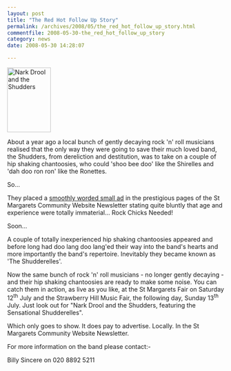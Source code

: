 ```yaml
---
layout: post
title: "The Red Hot Follow Up Story"
permalink: /archives/2008/05/the_red_hot_follow_up_story.html
commentfile: 2008-05-30-the_red_hot_follow_up_story
category: news
date: 2008-05-30 14:28:07

---
```


<a href="/assets/images/2008/narkdrool.jpg"><img src="/assets/images/2008/narkdrool-thumb.jpg" width="101" height="150" alt="Nark Drool and the Shudders" class="photo right" /></a>

About a year ago a local bunch of gently decaying rock 'n' roll musicians realised that the only way they were going to save their much loved band, the Shudders, from dereliction and destitution, was to take on a couple of hip shaking chantoosies, who could 'shoo bee doo' like the Shirelles and 'dah doo ron ron' like the Ronettes.

So...

They placed a [smoothly worded small ad](/archives/2007/05/rock_n_roll_vocalists_needed.html) in the prestigious pages of the St Margarets Community Website Newsletter stating quite bluntly that age and experience were totally immaterial... Rock Chicks Needed!

Soon...

A couple of totally inexperienced hip shaking chantoosies appeared and before long had doo lang doo lang'ed their way into the band's hearts and more importantly the band's repertoire. Inevitably they became known as 'The Shudderelles'.

Now the same bunch of rock 'n' roll musicians - no longer gently decaying - and their hip shaking chantoosies are ready to make some noise. You can catch them in action, as live as you like, at the St Margarets Fair on Saturday 12<sup>th</sup> July and the Strawberry Hill Music Fair, the following day, Sunday 13<sup>th</sup> July. Just look out for "Nark Drool and the Shudders, featuring the Sensational Shudderelles".

Which only goes to show. It does pay to advertise. Locally. In the St Margarets Community Website Newsletter.

For more information on the band please contact:-

Billy Sincere on 020 8892 5211
